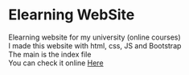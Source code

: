 # Elearning WebSite

Elearning website for my university (online courses)<br>
I made this website with html, css, JS and Bootstrap<br>
The main is the index file<br>
You can check it online <a href="https://umbb-elearning.netlify.app/" target="_blank"> Here </a>
